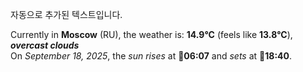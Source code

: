 
자동으로 추가된 텍스트입니다.

<!--START_SECTION:weather:moscow-->
Currently in **Moscow** (RU), the weather is: **14.9°C** (feels like **13.8°C**), ***overcast clouds***<br/>
On *September 18, 2025*, the *sun rises* at 🌅**06:07** and *sets* at 🌇**18:40**.
<!--END_SECTION:weather-->

